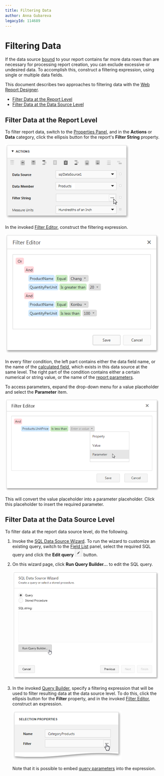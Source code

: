```yaml
---
title: Filtering Data
author: Anna Gubareva
legacyId: 114689
---
```

# Filtering Data
If the data source [bound](../providing-data/bind-a-report-to-data.md) to your report contains far more data rows than are necessary for processing report creation, you can exclude excessive or undesired data. To accomplish this, construct a filtering expression, using single or multiple data fields.

This document describes two approaches to filtering data with the [Web Report Designer](../../../report-designer.md).
* [Filter Data at the Report Level](#report)
* [Filter Data at the Data Source Level](#datasource)

## <a name="report"/>Filter Data at the Report Level
To filter report data, switch to the [Properties Panel](../../interface-elements/properties-panel.md), and in the **Actions** or **Data** category, click the ellipsis button for the report's **Filter String** property.

![filter-editor-filter-string](../../../../images/img118363.png)

In the invoked [Filter Editor](../../interface-elements/filter-editor.md), construct the filtering expression.

![filter-editor-condition](../../../../images/img118364.png)

In every filter condition, the left part contains either the data field name, or the name of the [calculated field](../providing-data/calculated-fields.md), which exists in this data source at the same level. The right part of the condition contains either a certain numerical or string value, or the name of the [report parameters](../providing-data/report-parameters.md).

To access parameters, expand the drop-down menu for a value placeholder and select the **Parameter** item.

![sql-data-source-wizard-filter-editor](../../../../images/img118471.png)

This will convert the value placeholder into a parameter placeholder. Click this placeholder to insert the required parameter.

## <a name="datasource"/>Filter Data at the Data Source Level
To filter data at the report data source level, do the following.
1. Invoke the [SQL Data Source Wizard](../../wizards/sql-data-source-wizard.md). To run the wizard to customize an existing query, switch to the [Field List](../../interface-elements/field-list.md) panel, select the required SQL query and click the **Edit query** ![web-report-designer-edit-query](../../../../images/img118475.png) button.
2. On this wizard page, click **Run Query Builder...** to edit the SQL query.
	
	![sql-data-source-wizard-run-query-builder](../../../../images/img118468.png)
3. In the invoked [Query Builder](../../interface-elements/query-builder.md), specify a filtering expression that will be used to filter resulting data at the data source level. To do this, click the ellipsis button for the **Filter** property, and in the invoked [Filter Editor](../../interface-elements/filter-editor.md), construct an expression.
	
	![sql-data-source-wizard-filter](../../../../images/img118470.png)
	
	Note that it is possible to embed [query parameters](../providing-data/query-parameters.md) into the expression.